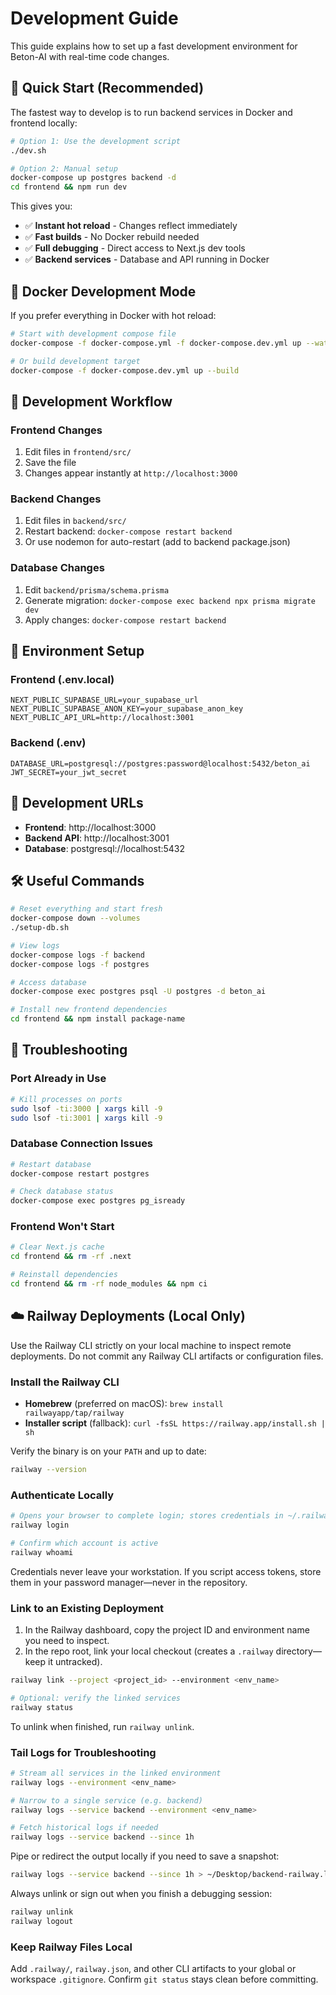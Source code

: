 # Development Guide

This guide explains how to set up a fast development environment for Beton-AI with real-time code changes.

## 🚀 Quick Start (Recommended)

The fastest way to develop is to run backend services in Docker and frontend locally:

```bash
# Option 1: Use the development script
./dev.sh

# Option 2: Manual setup
docker-compose up postgres backend -d
cd frontend && npm run dev
```

This gives you:
- ✅ **Instant hot reload** - Changes reflect immediately
- ✅ **Fast builds** - No Docker rebuild needed
- ✅ **Full debugging** - Direct access to Next.js dev tools
- ✅ **Backend services** - Database and API running in Docker

## 🐳 Docker Development Mode

If you prefer everything in Docker with hot reload:

```bash
# Start with development compose file
docker-compose -f docker-compose.yml -f docker-compose.dev.yml up --watch

# Or build development target
docker-compose -f docker-compose.dev.yml up --build
```

## 📁 Development Workflow

### Frontend Changes
1. Edit files in `frontend/src/`
2. Save the file
3. Changes appear instantly at `http://localhost:3000`

### Backend Changes
1. Edit files in `backend/src/`
2. Restart backend: `docker-compose restart backend`
3. Or use nodemon for auto-restart (add to backend package.json)

### Database Changes
1. Edit `backend/prisma/schema.prisma`
2. Generate migration: `docker-compose exec backend npx prisma migrate dev`
3. Apply changes: `docker-compose restart backend`

## 🔧 Environment Setup

### Frontend (.env.local)
```env
NEXT_PUBLIC_SUPABASE_URL=your_supabase_url
NEXT_PUBLIC_SUPABASE_ANON_KEY=your_supabase_anon_key
NEXT_PUBLIC_API_URL=http://localhost:3001
```

### Backend (.env)
```env
DATABASE_URL=postgresql://postgres:password@localhost:5432/beton_ai
JWT_SECRET=your_jwt_secret
```

## 🎯 Development URLs

- **Frontend**: http://localhost:3000
- **Backend API**: http://localhost:3001
- **Database**: postgresql://localhost:5432

## 🛠 Useful Commands

```bash
# Reset everything and start fresh
docker-compose down --volumes
./setup-db.sh

# View logs
docker-compose logs -f backend
docker-compose logs -f postgres

# Access database
docker-compose exec postgres psql -U postgres -d beton_ai

# Install new frontend dependencies
cd frontend && npm install package-name
```

## 🚨 Troubleshooting

### Port Already in Use
```bash
# Kill processes on ports
sudo lsof -ti:3000 | xargs kill -9
sudo lsof -ti:3001 | xargs kill -9
```

### Database Connection Issues
```bash
# Restart database
docker-compose restart postgres

# Check database status
docker-compose exec postgres pg_isready
```

### Frontend Won't Start
```bash
# Clear Next.js cache
cd frontend && rm -rf .next

# Reinstall dependencies
cd frontend && rm -rf node_modules && npm ci
``` 

## ☁️ Railway Deployments (Local Only)

Use the Railway CLI strictly on your local machine to inspect remote deployments. Do not commit any Railway CLI artifacts or configuration files.

### Install the Railway CLI
- **Homebrew** (preferred on macOS): `brew install railwayapp/tap/railway`
- **Installer script** (fallback): `curl -fsSL https://railway.app/install.sh | sh`

Verify the binary is on your `PATH` and up to date:

```bash
railway --version
```

### Authenticate Locally

```bash
# Opens your browser to complete login; stores credentials in ~/.railway
railway login

# Confirm which account is active
railway whoami
```

Credentials never leave your workstation. If you script access tokens, store them in your password manager—never in the repository.

### Link to an Existing Deployment
1. In the Railway dashboard, copy the project ID and environment name you need to inspect.
2. In the repo root, link your local checkout (creates a `.railway` directory—keep it untracked).

```bash
railway link --project <project_id> --environment <env_name>

# Optional: verify the linked services
railway status
```

To unlink when finished, run `railway unlink`.

### Tail Logs for Troubleshooting

```bash
# Stream all services in the linked environment
railway logs --environment <env_name>

# Narrow to a single service (e.g. backend)
railway logs --service backend --environment <env_name>

# Fetch historical logs if needed
railway logs --service backend --since 1h
```

Pipe or redirect the output locally if you need to save a snapshot:

```bash
railway logs --service backend --since 1h > ~/Desktop/backend-railway.log
```

Always unlink or sign out when you finish a debugging session:

```bash
railway unlink
railway logout
```

### Keep Railway Files Local

Add `.railway/`, `railway.json`, and other CLI artifacts to your global or workspace `.gitignore`. Confirm `git status` stays clean before committing.